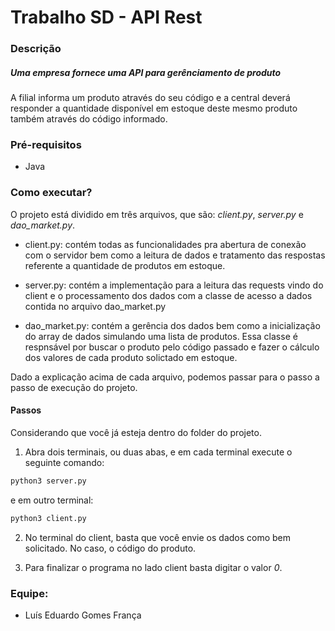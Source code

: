 # Trabalho SD - API Rest 

### Descrição 
##### Uma empresa fornece uma API para gerênciamento de produto

A filial informa um produto através do seu código e a central deverá responder a quantidade disponível em estoque deste mesmo produto também através do código informado.

### Pré-requisitos 
- Java 

### Como executar?

O projeto está dividido em três arquivos, que são: *client.py*, *server.py* e *dao_market.py*. 

- client.py: contém todas as funcionalidades pra abertura de conexão com o servidor bem como a leitura de dados e tratamento das respostas referente a quantidade de produtos em estoque.

- server.py: contém a implementação para a leitura das requests vindo do client e o processamento dos dados com a classe de acesso a dados contida no arquivo dao_market.py

- dao_market.py: contém a gerência dos dados bem como a inicialização do array de dados simulando uma lista de produtos. Essa classe é respnsável por buscar o produto pelo código passado e fazer o cálculo dos valores de cada produto solictado em estoque.

Dado a explicação acima de cada arquivo, podemos passar para o passo a passo de execução do projeto.

#### Passos

Considerando que você já esteja dentro do folder do projeto.

1. Abra dois terminais, ou duas abas, e em cada terminal execute o seguinte comando: 

```bash
python3 server.py
```
e em outro terminal:
```bash
python3 client.py
```

2. No terminal do client, basta que você envie os dados como bem solicitado. No caso, o código do produto. 

3. Para finalizar o programa no lado client basta digitar o valor *0*.

### Equipe:

- Luís Eduardo Gomes França
